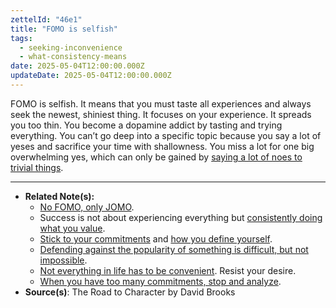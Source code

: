 ```yaml
---
zettelId: "46e1"
title: "FOMO is selfish"
tags:
  - seeking-inconvenience
  - what-consistency-means
date: 2025-05-04T12:00:00.000Z
updateDate: 2025-05-04T12:00:00.000Z
---
```


FOMO is selfish. It means that you must taste all experiences and always seek the newest, shiniest thing. It focuses on your experience. It spreads you too thin. You become a dopamine addict by tasting and trying everything. You can’t go deep into a specific topic because you say a lot of yeses and sacrifice your time with shallowness. You miss a lot for one big overwhelming yes, which can only be gained by [saying a lot of noes to trivial things](/notes/52a/).

---

- **Related Note(s):**
  - [No FOMO, only JOMO](/embracing-the-joy-of-missing-out/).
  - Success is not about experiencing everything but [consistently doing what you value](/notes/25/).
  - [Stick to your commitments](/notes/38a1/) and [how you define yourself](/notes/38a/).
  - [Defending against the popularity of something is difficult, but not impossible](/notes/44g2/).
  - [Not everything in life has to be convenient](/notes/67/). Resist your desire.
  - [When you have too many commitments, stop and analyze](/notes/72a/).
- **Source(s)**: The Road to Character by David Brooks
